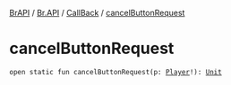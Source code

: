 [BrAPI](../../index.md) / [Br.API](../index.md) / [CallBack](index.md) / [cancelButtonRequest](./cancel-button-request.md)

# cancelButtonRequest

`open static fun cancelButtonRequest(p: `[`Player`](https://hub.spigotmc.org/javadocs/spigot/org/bukkit/entity/Player.html)`!): `[`Unit`](https://kotlinlang.org/api/latest/jvm/stdlib/kotlin/-unit/index.html)